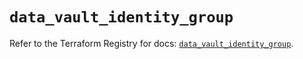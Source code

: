 # `data_vault_identity_group`

Refer to the Terraform Registry for docs: [`data_vault_identity_group`](https://registry.terraform.io/providers/hashicorp/vault/4.5.0/docs/data-sources/identity_group).
